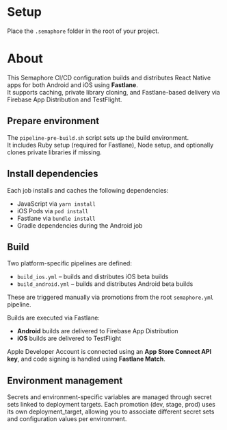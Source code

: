 # Setup

Place the `.semaphore` folder in the root of your project.

# About

This Semaphore CI/CD configuration builds and distributes React Native apps for both Android and iOS using **Fastlane**.  
It supports caching, private library cloning, and Fastlane-based delivery via Firebase App Distribution and TestFlight.

## Prepare environment

The `pipeline-pre-build.sh` script sets up the build environment.  
It includes Ruby setup (required for Fastlane), Node setup, and optionally clones private libraries if missing.

## Install dependencies

Each job installs and caches the following dependencies:
- JavaScript via `yarn install`
- iOS Pods via `pod install`
- Fastlane via `bundle install`
- Gradle dependencies during the Android job

## Build

Two platform-specific pipelines are defined:
- `build_ios.yml` – builds and distributes iOS beta builds
- `build_android.yml` – builds and distributes Android beta builds

These are triggered manually via promotions from the root `semaphore.yml` pipeline.

Builds are executed via Fastlane:
- **Android** builds are delivered to Firebase App Distribution
- **iOS** builds are delivered to TestFlight

Apple Developer Account is connected using an **App Store Connect API key**, and code signing is handled using **Fastlane Match**.

## Environment management

Secrets and environment-specific variables are managed through secret sets linked to deployment targets.
Each promotion (dev, stage, prod) uses its own deployment_target, allowing you to associate different secret sets and configuration values per environment.
